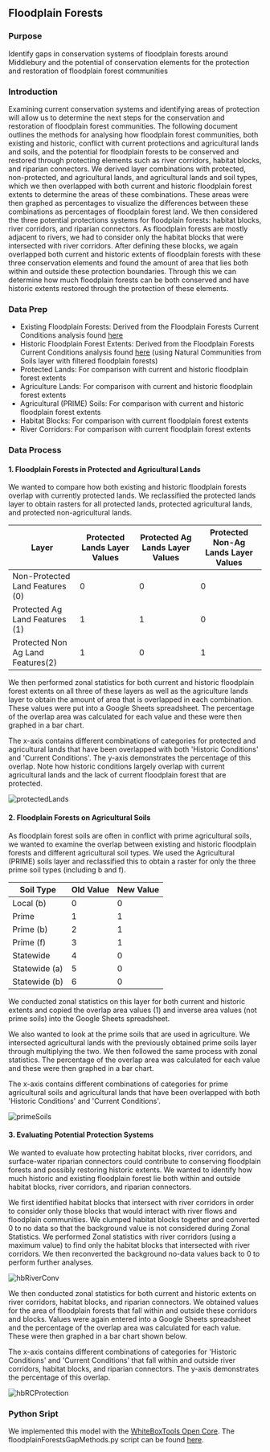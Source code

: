 ## Floodplain Forests

### Purpose
Identify gaps in conservation systems of floodplain forests around Middlebury and the potential of conservation elements for the protection and restoration of floodplain forest communities

### Introduction

Examining current conservation systems and identifying areas of protection will allow us to determine the next steps for the conservation and restoration of floodplain forest communities. The following document outlines the methods for analysing how floodplain forest communities, both existing and historic, conflict with current protections and agricultural lands and soils, and the potential for floodplain forests to be conserved and restored through protecting elements such as river corridors, habitat blocks, and riparian connectors. We derived layer combinations with protected, non-protected, and agricultural lands, and agricultural lands and soil types, which we then overlapped with both current and historic floodplain forest extents to determine the areas of these combinations. These areas were then graphed as percentages to visualize the differences between these combinations as percentages of floodplain forest land. We then considered the three potential protections systems for floodplain forests: habitat blocks, river corridors, and riparian connectors. As floodplain forests are mostly adjacent to rivers, we had to consider only the habitat blocks that were intersected with river corridors. After defining these blocks, we again overlapped both current and historic extents of floodplain forests with these three conservation elements and found the amount of area that lies both within and outside these protection boundaries. Through this we can determine how much floodplain forests can be both conserved and have historic extents restored through the protection of these elements.

### Data Prep

- Existing Floodplain Forests: Derived from the Floodplain Forests Current Conditions analysis found [here](Users/sanjanaroy/Documents/CollegeProjects/GEOG310/wbt_pySpace-master/floodplainForestsCurrentMethods.py)
- Historic Floodplain Forest Extents: Derived from the Floodplain Forests Current Conditions analysis found [here](Users/sanjanaroy/Documents/CollegeProjects/GEOG310/wbt_pySpace-master/floodplainForestsCurrentMethods.py) (using Natural Communities from Soils layer with filtered floodplain forests)
- Protected Lands: For comparison with current and historic floodplain forest extents
- Agriculture Lands: For comparison with current and historic floodplain forest extents
- Agricultural (PRIME) Soils: For comparison with current and historic floodplain forest extents
- Habitat Blocks: For comparison with current floodplain forest extents
- River Corridors: For comparison with current floodplain forest extents


### Data Process

#### 1. Floodplain Forests in Protected and Agricultural Lands

We wanted to compare how both existing and historic floodplain forests overlap with currently protected lands. We reclassified the protected lands layer to obtain rasters for all protected lands, protected agricultural lands, and protected non-agricultural lands.

| Layer | Protected Lands Layer Values | Protected Ag Lands Layer Values | Protected Non-Ag Lands Layer Values |
| ------| --------- | --------- | ------ |
| Non-Protected Land Features (0) | 0 | 0 | 0 |
| Protected Ag Land Features (1) | 1 | 1 | 0 |
| Protected Non Ag Land Features(2) | 1 | 0 | 1 |


We then performed zonal statistics for both current and historic floodplain forest extents on all three of these layers as well as the agriculture lands layer to obtain the amount of area that is overlapped in each combination. These values were put into a Google Sheets spreadsheet. The percentage of the overlap area was calculated for each value and these were then graphed in a bar chart.

The x-axis contains different combinations of categories for protected and agricultural lands that have been overlapped with both 'Historic Conditions' and 'Current Conditions'. The y-axis demonstrates the percentage of this overlap. Note how historic conditions largely overlap with current agricultural lands and the lack of current floodplain forest that are protected.

![protectedLands](/Users/sanjanaroy/Documents/CollegeProjects/GEOG310/wbt_pySpace-master/assets/images/protectedLands.png)

#### 2. Floodplain Forests on Agricultural Soils

As floodplain forest soils are often in conflict with prime agricultural soils, we wanted to examine the overlap between existing and historic floodplain forests and different agricultural soil types. We used the Agricultural (PRIME) soils layer and reclassified this to obtain a raster for only the three prime soil types (including b and f).

| Soil Type | Old Value | New Value |
| ------| --------- | --------- |
| Local (b) | 0 | 0 |
| Prime | 1 | 1 |
| Prime (b) | 2 | 1 |
| Prime (f) | 3 | 1 |
| Statewide | 4 | 0 |
| Statewide (a) | 5 | 0 |
| Statewide (b) | 6 | 0 |


We conducted zonal statistics on this layer for both current and historic extents and copied the overlap area values (1) and inverse area values (not prime soils) into the Google Sheets spreadsheet.

We also wanted to look at the prime soils that are used in agriculture. We intersected agricultural lands with the previously obtained prime soils layer through multiplying the two. We then followed the same process with zonal statistics. The percentage of the overlap area was calculated for each value and these were then graphed in a bar chart.

The x-axis contains different combinations of categories for prime agricultural soils and agricultural lands that have been overlapped with both 'Historic Conditions' and 'Current Conditions'.

![primeSoils](/Users/sanjanaroy/Documents/CollegeProjects/GEOG310/wbt_pySpace-master/assets/images/primeSoils.png)

#### 3. Evaluating Potential Protection Systems

We wanted to evaluate how protecting habitat blocks, river corridors, and surface-water riparian connectors could contribute to conserving floodplain forests and possibly restoring historic extents. We wanted to identify how much historic and existing floodplain forest lie both within and outside habitat blocks, river corridors, and riparian connectors.

We first identified habitat blocks that intersect with river corridors in order to consider only those blocks that would interact with river flows and floodplain communities. We clumped habitat blocks together and converted 0 to no data so that the background value is not considered during Zonal Statistics. We performed Zonal statistics with river corridors (using a maximum value) to find only the habitat blocks that intersected with river corridors. We then reconverted the background no-data values back to 0 to perform further analyses.

![hbRiverConv](/Users/sanjanaroy/Documents/CollegeProjects/GEOG310/wbt_pySpace-master/assets/images/hbRiverConv.png)

We then conducted zonal statistics for both current and historic extents on river corridors, habitat blocks, and riparian connectors. We obtained values for the area of floodplain forests that fall within and outside these corridors and blocks. Values were again entered into a Google Sheets spreadsheet and the percentage of the overlap area was calculated for each value. These were then graphed in a bar chart shown below.

The x-axis contains different combinations of categories for 'Historic Conditions' and 'Current Conditions' that fall within and outside river corridors, habitat blocks, and riparian connectors. The y-axis demonstrates the percentage of this overlap.

![hbRCProtection](/Users/sanjanaroy/Documents/CollegeProjects/GEOG310/wbt_pySpace-master/assets/images/hbRCProtection.png)


### Python Sript

We implemented this model with the [WhiteBoxTools Open Core](https://www.whiteboxgeo.com/geospatial-software/). The floodplainForestsGapMethods.py script can be found [here](Users/sanjanaroy/Documents/CollegeProjects/GEOG310/wbt_pySpace-master/floodplainForestsGapMethods.py).

